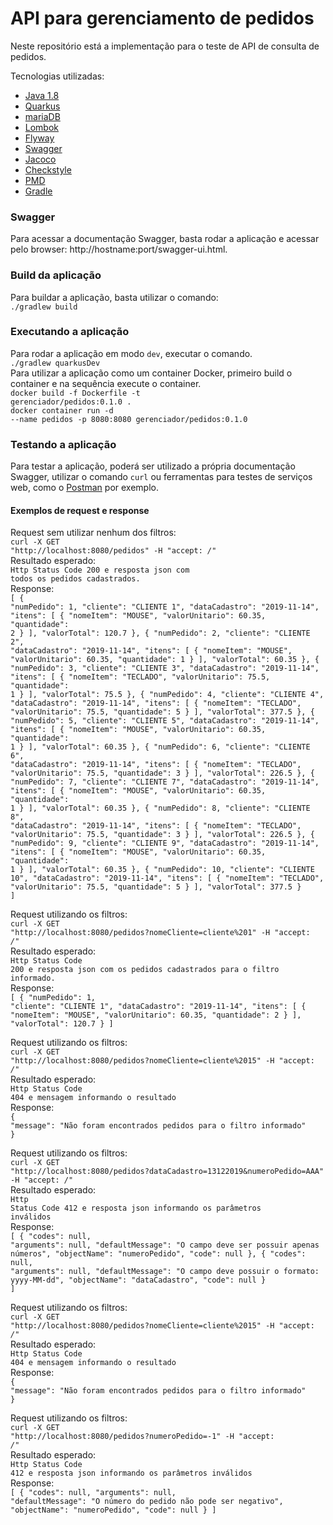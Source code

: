# API para gerenciamento de pedidos

Neste repositório está a implementação para o teste de API de consulta de pedidos.

Tecnologias utilizadas:

* [Java 1.8](https://openjdk.java.net/install/)
* [Quarkus](https://quarkus.io/)
* [mariaDB](https://mariadb.org/)
* [Lombok](https://projectlombok.org/)
* [Flyway](https://flywaydb.org/)
* [Swagger](https://swagger.io/)
* [Jacoco](https://www.eclemma.org/jacoco/)
* [Checkstyle](https://checkstyle.sourceforge.io/)
* [PMD](https://pmd.github.io/)
* [Gradle](https://gradle.org/)

### Swagger
Para acessar a documentação Swagger, basta rodar a aplicação e acessar pelo browser: http://hostname:port/swagger-ui.html.

### Build da aplicação
Para buildar a aplicação, basta utilizar o comando: <br/>
<code>./gradlew build</code>

### Executando a aplicação
Para rodar a aplicação em modo <code>dev</code>, executar o comando.<br/>
<code>./gradlew quarkusDev</code><br/>
Para utilizar a aplicação como um container Docker, primeiro build o container e na sequência execute o container.<br/>
<code>docker build -f Dockerfile -t gerenciador/pedidos:0.1.0 .</code><br/>
<code>docker container run -d --name pedidos -p 8080:8080 gerenciador/pedidos:0.1.0</code><br/>

### Testando a aplicação
Para testar a aplicação, poderá ser utilizado a própria documentação Swagger, utilizar o comando <code>curl</code> ou ferramentas para testes de serviços web, como o [Postman](https://www.getpostman.com/) por exemplo.

#### Exemplos de request e response
Request sem utilizar nenhum dos filtros:<br/>
<code>curl -X GET "http://localhost:8080/pedidos" -H "accept: */*"</code><br/>
Resultado esperado:<br/>
<code>Http Status Code 200 e resposta json com todos os pedidos cadastrados.</code><br/>
Response:<br/>
<code>[
        {
          "numPedido": 1,
          "cliente": "CLIENTE 1",
          "dataCadastro": "2019-11-14",
          "itens": [
            {
              "nomeItem": "MOUSE",
              "valorUnitario": 60.35,
              "quantidade": 2
            }
          ],
          "valorTotal": 120.7
        },
        {
          "numPedido": 2,
          "cliente": "CLIENTE 2",
          "dataCadastro": "2019-11-14",
          "itens": [
            {
              "nomeItem": "MOUSE",
              "valorUnitario": 60.35,
              "quantidade": 1
            }
          ],
          "valorTotal": 60.35
        },
        {
          "numPedido": 3,
          "cliente": "CLIENTE 3",
          "dataCadastro": "2019-11-14",
          "itens": [
            {
              "nomeItem": "TECLADO",
              "valorUnitario": 75.5,
              "quantidade": 1
            }
          ],
          "valorTotal": 75.5
        },
        {
          "numPedido": 4,
          "cliente": "CLIENTE 4",
          "dataCadastro": "2019-11-14",
          "itens": [
            {
              "nomeItem": "TECLADO",
              "valorUnitario": 75.5,
              "quantidade": 5
            }
          ],
          "valorTotal": 377.5
        },
        {
          "numPedido": 5,
          "cliente": "CLIENTE 5",
          "dataCadastro": "2019-11-14",
          "itens": [
            {
              "nomeItem": "MOUSE",
              "valorUnitario": 60.35,
              "quantidade": 1
            }
          ],
          "valorTotal": 60.35
        },
        {
          "numPedido": 6,
          "cliente": "CLIENTE 6",
          "dataCadastro": "2019-11-14",
          "itens": [
            {
              "nomeItem": "TECLADO",
              "valorUnitario": 75.5,
              "quantidade": 3
            }
          ],
          "valorTotal": 226.5
        },
        {
          "numPedido": 7,
          "cliente": "CLIENTE 7",
          "dataCadastro": "2019-11-14",
          "itens": [
            {
              "nomeItem": "MOUSE",
              "valorUnitario": 60.35,
              "quantidade": 1
            }
          ],
          "valorTotal": 60.35
        },
        {
          "numPedido": 8,
          "cliente": "CLIENTE 8",
          "dataCadastro": "2019-11-14",
          "itens": [
            {
              "nomeItem": "TECLADO",
              "valorUnitario": 75.5,
              "quantidade": 3
            }
          ],
          "valorTotal": 226.5
        },
        {
          "numPedido": 9,
          "cliente": "CLIENTE 9",
          "dataCadastro": "2019-11-14",
          "itens": [
            {
              "nomeItem": "MOUSE",
              "valorUnitario": 60.35,
              "quantidade": 1
            }
          ],
          "valorTotal": 60.35
        },
        {
          "numPedido": 10,
          "cliente": "CLIENTE 10",
          "dataCadastro": "2019-11-14",
          "itens": [
            {
              "nomeItem": "TECLADO",
              "valorUnitario": 75.5,
              "quantidade": 5
            }
          ],
          "valorTotal": 377.5
        }
      ]</code><br/>

Request utilizando os filtros:<br/>
<code>curl -X GET "http://localhost:8080/pedidos?nomeCliente=cliente%201" -H "accept: */*"</code><br/>
Resultado esperado:<br/>
<code>Http Status Code 200 e resposta json com os pedidos cadastrados para o filtro informado.</code><br/>
Response:<br/>
<code>[
        {
          "numPedido": 1,
          "cliente": "CLIENTE 1",
          "dataCadastro": "2019-11-14",
          "itens": [
            {
              "nomeItem": "MOUSE",
              "valorUnitario": 60.35,
              "quantidade": 2
            }
          ],
          "valorTotal": 120.7
        }
      ]</code><br/>
      
Request utilizando os filtros:<br/>
<code>curl -X GET "http://localhost:8080/pedidos?nomeCliente=cliente%2015" -H "accept: */*"</code><br/>
Resultado esperado:<br/>
<code>Http Status Code 404 e mensagem informando o resultado</code><br/>
Response:<br/>
<code>{
        "message": "Não foram encontrados pedidos para o filtro informado"
      }</code><br/>

Request utilizando os filtros:<br/>
<code>curl -X GET "http://localhost:8080/pedidos?dataCadastro=13122019&numeroPedido=AAA" -H "accept: */*"</code><br/>
Resultado esperado:<br/>
<code>Http Status Code 412 e resposta json informando os parâmetros inválidos</code><br/>
Response:<br/>
<code>[
        {
          "codes": null,
          "arguments": null,
          "defaultMessage": "O campo deve ser possuir apenas números",
          "objectName": "numeroPedido",
          "code": null
        },
        {
          "codes": null,
          "arguments": null,
          "defaultMessage": "O campo deve possuir o formato: yyyy-MM-dd",
          "objectName": "dataCadastro",
          "code": null
        }
      ]</code><br/>
      
Request utilizando os filtros:<br/>
<code>curl -X GET "http://localhost:8080/pedidos?nomeCliente=cliente%2015" -H "accept: */*"</code><br/>
Resultado esperado:<br/>
<code>Http Status Code 404 e mensagem informando o resultado</code><br/>
Response:<br/>
<code>{
        "message": "Não foram encontrados pedidos para o filtro informado"
      }</code><br/>

Request utilizando os filtros:<br/>
<code>curl -X GET "http://localhost:8080/pedidos?numeroPedido=-1" -H "accept: */*"</code><br/>
Resultado esperado:<br/>
<code>Http Status Code 412 e resposta json informando os parâmetros inválidos</code><br/>
Response:<br/>
<code>[
        {
          "codes": null,
          "arguments": null,
          "defaultMessage": "O número do pedido não pode ser negativo",
          "objectName": "numeroPedido",
          "code": null
        }
      ]</code><br/>